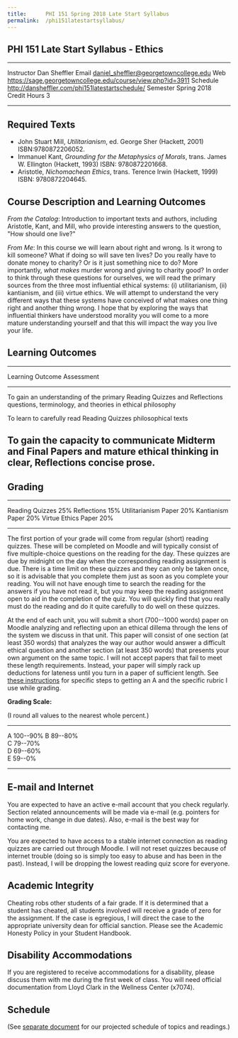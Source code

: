 ```yaml
---
title:      PHI 151 Spring 2018 Late Start Syllabus
permalink:  /phi151latestartsyllabus/
---
```


## PHI 151 Late Start Syllabus - Ethics ##


----------------------- -----------------------------------------------
Instructor              Dan Sheffler
Email                   daniel_sheffler@georgetowncollege.edu
Web                     <https://sage.georgetowncollege.edu/course/view.php?id=3911>
Schedule                <http://dansheffler.com/phi151latestartschedule/>
Semester                Spring 2018
Credit Hours            3
----------------------- -----------------------------------------------



## Required Texts ##

- John Stuart Mill, *Utilitarianism*, ed. George Sher (Hackett, 2001)
  ISBN:9780872206052.
- Immanuel Kant, *Grounding for the Metaphysics of Morals*, trans.
  James W. Ellington (Hackett, 1993) ISBN: 9780872201668.
- Aristotle, *Nichomachean Ethics*, trans. Terence Irwin (Hackett, 1999) ISBN: 9780872204645.


## Course Description and Learning Outcomes ##

*From the Catalog*:   Introduction to important texts and authors, including Aristotle, Kant, and Mill, who provide interesting answers to the question, "How should one live?"

*From Me*:  In this course we will learn about right and wrong.  Is it wrong to kill someone?  What if doing so will save ten lives?  Do you really have to donate money to charity? Or is it just something nice to do?  More importantly, *what makes* murder wrong and giving to charity good?  In order to think through these questions for ourselves, we will read the primary sources from the three most influential ethical systems: (i) utilitarianism, (ii) kantianism, and (iii) virtue ethics.  We will attempt to understand the very different ways that these systems have conceived of what makes one thing right and another thing wrong.  I hope that by exploring the ways that influential thinkers have understood morality you will come to a more mature understanding yourself and that this will impact the way you live your life.




## Learning Outcomes ##

-----------------------------------------------------------------------
Learning Outcome                        Assessment
--------------------------------------- -------------------------------
To gain an understanding of the primary Reading Quizzes and Reflections
questions, terminology, and theories in
ethical philosophy

To learn to carefully read              Reading Quizzes
philosophical texts

To gain the capacity to communicate     Midterm and Final Papers and 
mature ethical thinking in clear,       Reflections
concise prose.
-----------------------------------------------------------------------



## Grading ##

--------------------------- ----
Reading Quizzes             25% 
Reflections                 15%
Utilitarianism Paper        20% 
Kantianism Paper            20%
Virtue Ethics Paper         20%
--------------------------- ----

The first portion of your grade will come from regular (short) reading quizzes. These will be completed on Moodle and will typically consist of five multiple-choice questions on the reading for the day. These quizzes are due by midnight on the day when the corresponding reading assignment is due. There is a time limit on these quizzes and they can only be taken once, so it is advisable that you complete them just as soon as you complete your reading. You will not have enough time to search the reading for the answers if you have not read it, but you may keep the reading assignment open to aid in the completion of the quiz. You will quickly find that you really must do the reading and do it quite carefully to do well on these quizzes.

At the end of each unit, you will submit a short (700--1000 words) paper on Moodle analyzing and reflecting upon an ethical dillema through the lens of the system we discuss in that unit.  This paper will consist of one section (at least 350 words) that analyzes the way our author would answer a difficult ethical question and another section (at least 350 words) that presents your own argument on the same topic.  I will not accept papers that fail to meet these length requirements.  Instead, your paper will simply rack up deductions for lateness until you turn in a paper of sufficient length.  See [these instructions](http://www.dansheffler.com/phi151analysispaper/) for specific steps to getting an A and the specific rubric I use while grading.

**Grading Scale:**

(I round all values to the nearest whole percent.)

--- ------------------
A   100--90% 
B   89--80%  
C   79--70%  
D   69--60%  
E   59--0%   
--- ------------------





## E-mail and Internet ##

You are expected to have an active e-mail account that you check regularly. Section related announcements will be made via e-mail (e.g. pointers for home work, change in due dates). Also, e-mail is the best way for contacting me.

You are expected to have access to a stable internet connection as reading quizzes are carried out through Moodle.  I will not reset quizzes because of internet trouble (doing so is simply too easy to abuse and has been in the past).  Instead, I will be dropping the lowest reading quiz score for everyone.



## Academic Integrity ##

Cheating robs other students of a fair grade. If it is determined that a student has cheated, all students involved will receive a grade of zero for the assignment. If the case is egregious, I will direct the case to the appropriate university dean for official sanction.  Please see the Academic Honesty Policy in your Student Handbook.


## Disability Accommodations ##

If you are registered to receive accommodations for a disability, please discuss them with me during the first week of class.  You will need official documentation from Lloyd Clark in the Wellness Center (x7074).


## Schedule ##

(See [separate document](http://dansheffler.com/phi151latestartschedule/) for our projected schedule of topics and readings.)


